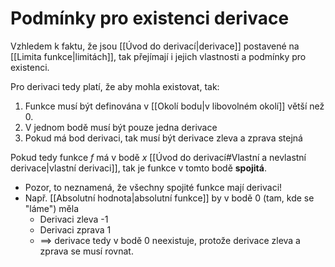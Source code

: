 # Podmínky pro existenci derivace
Vzhledem k faktu, že jsou [[Úvod do derivací|derivace]] postavené na [[Limita funkce|limitách]], tak přejímají i jejich vlastnosti a podmínky pro existenci.

Pro derivaci tedy platí, že aby mohla existovat, tak: 
1. Funkce musí být definována v [[Okolí bodu|v libovolném okolí]] větší než 0.
2. V jednom bodě musí být pouze jedna derivace
3. Pokud má bod derivaci, tak musí být derivace zleva a zprava stejná


Pokud tedy funkce $f$ má v bodě $x$ [[Úvod do derivací#Vlastní a nevlastní derivace|vlastní derivaci]], tak je funkce v tomto bodě **spojitá**.
- Pozor, to neznamená, že všechny spojité funkce mají derivaci! 
- Např. [[Absolutní hodnota|absolutní funkce]] by v bodě 0 (tam, kde se "láme") měla
	- Derivaci zleva -1
	- Derivaci zprava 1
	- $\implies$ derivace tedy v bodě 0 neexistuje, protože derivace zleva a zprava se musí rovnat. 